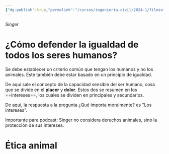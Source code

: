 ```yaml
---
{"dg-publish":true,"permalink":"/cursos/ingenieria-civil/2024-1/filosofia-para-que/unidad-iii/el-dilema-de-la-igualdad-animal/","tags":["P2FIL2001"]}
---
```



_Singer_

# ¿Cómo defender la igualdad de todos los seres humanos?

Se debe establecer un criterio común que tengan los humanos y no los animales. Este también debe estar basado en un principio de igualdad.

De aquí sale el concepto de la capacidad sensible del ser humano, cosa que se divide en el **placer** y **dolor**. Estos dos se resumen en los ==intereses==, los cuales se dividen en principales y secundarios.

De aquí, la respuesta a la pregunta ¿Qué importa moralmente? es "Los intereses".

Importante para podcast: Singer no considera derechos animales, sino la protección de sus intereses.

# Ética animal
